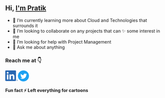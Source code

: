 ## Hi, [I'm Pratik](https://pratikthakare.com)

- 🌱 I’m currently learning more about Cloud and Technologies that surrounds it
- 👯 I’m looking to collaborate on any projects that can ✨ some interest in me
- 🤔 I’m looking for help with Project Management
- 💬 Ask me about anything

<!-- ![Some Stats](https://github-readme-stats-anuraghazra1.vercel.app/api/top-langs/?username=KryptoBlack&layout=compact)   -->
<!--START_SECTION:badges-->
<!--END_SECTION:badges-->

### Reach me at 👇
<a href="https://www.linkedin.com/in/kryptoblack/">
  <img align="left" alt="LindedIn" width="40px" src="./images/linkedin-logo.png?raw=true" />
</a>
<a href="https://twitter.com/krypto_black">
  <img align="left" alt="Twitter" width="35px" src="./images/twitter-logo.png?raw=true" />
</a>

<br/>
<br/>

#### Fun fact ⚡ Left everything for cartoons 
